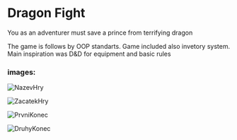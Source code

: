# Dragon Fight #

You as an adventurer must save a prince from terrifying dragon


The game is follows by OOP standarts. Game included also invetory system. Main inspiration was D&D for equipment and basic rules

### images:

![NazevHry](https://user-images.githubusercontent.com/42646031/180016933-51a7e7f9-61dd-4e03-8c08-2fc317b70d8d.png)

![ZacatekHry](https://user-images.githubusercontent.com/42646031/182035855-9e91e206-092f-41a5-85c9-ab75d69c7323.png)

![PrvniKonec](https://user-images.githubusercontent.com/42646031/182035858-aa3ea922-6b42-4dee-b61f-514e2447ac5a.png)

![DruhyKonec](https://user-images.githubusercontent.com/42646031/182035860-2b774eaf-f181-4753-a04b-7529190c407f.png)
